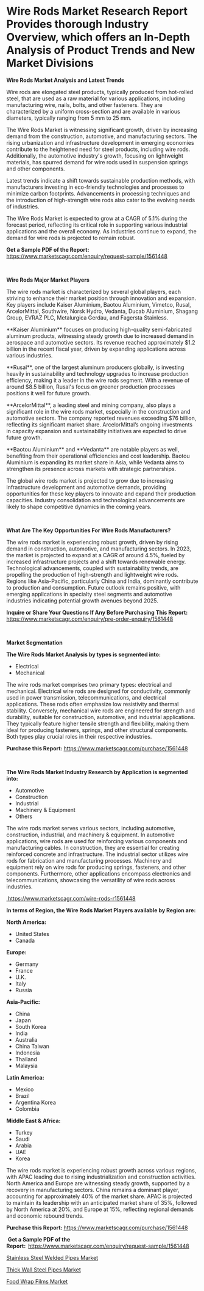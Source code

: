 <p><h1>Wire Rods Market Research Report Provides thorough Industry Overview, which offers an In-Depth Analysis of Product Trends and New Market Divisions</h1></p><p><strong>Wire Rods Market Analysis and Latest Trends</strong></p>
<p><p>Wire rods are elongated steel products, typically produced from hot-rolled steel, that are used as a raw material for various applications, including manufacturing wire, nails, bolts, and other fasteners. They are characterized by a uniform cross-section and are available in various diameters, typically ranging from 5 mm to 25 mm. </p><p>The Wire Rods Market is witnessing significant growth, driven by increasing demand from the construction, automotive, and manufacturing sectors. The rising urbanization and infrastructure development in emerging economies contribute to the heightened need for steel products, including wire rods. Additionally, the automotive industry's growth, focusing on lightweight materials, has spurred demand for wire rods used in suspension springs and other components. </p><p>Latest trends indicate a shift towards sustainable production methods, with manufacturers investing in eco-friendly technologies and processes to minimize carbon footprints. Advancements in processing techniques and the introduction of high-strength wire rods also cater to the evolving needs of industries.</p><p>The Wire Rods Market is expected to grow at a CAGR of 5.1% during the forecast period, reflecting its critical role in supporting various industrial applications and the overall economy. As industries continue to expand, the demand for wire rods is projected to remain robust.</p></p>
<p><strong>Get a Sample PDF of the Report:&nbsp;</strong> <a href="https://www.marketscagr.com/enquiry/request-sample/1561448?utm_campaign=1944&utm_medium=2&utm_source=Github&utm_content=ia&utm_term=31032025&utm_id=wire-rods">https://www.marketscagr.com/enquiry/request-sample/1561448</a></p>
<p>&nbsp;</p>
<p><strong>Wire Rods Major Market Players</strong></p>
<p><p>The wire rods market is characterized by several global players, each striving to enhance their market position through innovation and expansion. Key players include Kaiser Aluminium, Baotou Aluminium, Vimetco, Rusal, ArcelorMittal, Southwire, Norsk Hydro, Vedanta, Ducab Aluminium, Shagang Group, EVRAZ PLC, Metalurgica Gerdau, and Fagersta Stainless.</p><p>**Kaiser Aluminium** focuses on producing high-quality semi-fabricated aluminum products, witnessing steady growth due to increased demand in aerospace and automotive sectors. Its revenue reached approximately $1.2 billion in the recent fiscal year, driven by expanding applications across various industries.</p><p>**Rusal**, one of the largest aluminum producers globally, is investing heavily in sustainability and technology upgrades to increase production efficiency, making it a leader in the wire rods segment. With a revenue of around $8.5 billion, Rusal's focus on greener production processes positions it well for future growth.</p><p>**ArcelorMittal**, a leading steel and mining company, also plays a significant role in the wire rods market, especially in the construction and automotive sectors. The company reported revenues exceeding $76 billion, reflecting its significant market share. ArcelorMittal’s ongoing investments in capacity expansion and sustainability initiatives are expected to drive future growth.</p><p>**Baotou Aluminium** and **Vedanta** are notable players as well, benefiting from their operational efficiencies and cost leadership. Baotou Aluminium is expanding its market share in Asia, while Vedanta aims to strengthen its presence across markets with strategic partnerships.</p><p>The global wire rods market is projected to grow due to increasing infrastructure development and automotive demands, providing opportunities for these key players to innovate and expand their production capacities. Industry consolidation and technological advancements are likely to shape competitive dynamics in the coming years.</p></p>
<p>&nbsp;</p>
<p><strong>What Are The Key Opportunities For Wire Rods Manufacturers?</strong></p>
<p><p>The wire rods market is experiencing robust growth, driven by rising demand in construction, automotive, and manufacturing sectors. In 2023, the market is projected to expand at a CAGR of around 4.5%, fueled by increased infrastructure projects and a shift towards renewable energy. Technological advancements, coupled with sustainability trends, are propelling the production of high-strength and lightweight wire rods. Regions like Asia-Pacific, particularly China and India, dominantly contribute to production and consumption. Future outlook remains positive, with emerging applications in specialty steel segments and automotive industries indicating potential growth avenues beyond 2025.</p></p>
<p><strong>Inquire or Share Your Questions If Any Before Purchasing This Report:</strong> <a href="https://www.marketscagr.com/enquiry/pre-order-enquiry/1561448?utm_campaign=1944&utm_medium=2&utm_source=Github&utm_content=ia&utm_term=31032025&utm_id=wire-rods">https://www.marketscagr.com/enquiry/pre-order-enquiry/1561448</a></p>
<p>&nbsp;</p>
<p><strong>Market Segmentation</strong></p>
<p><strong>The Wire Rods Market Analysis by types is segmented into:</strong></p>
<p><ul><li>Electrical</li><li>Mechanical</li></ul></p>
<p><p>The wire rods market comprises two primary types: electrical and mechanical. Electrical wire rods are designed for conductivity, commonly used in power transmission, telecommunications, and electrical applications. These rods often emphasize low resistivity and thermal stability. Conversely, mechanical wire rods are engineered for strength and durability, suitable for construction, automotive, and industrial applications. They typically feature higher tensile strength and flexibility, making them ideal for producing fasteners, springs, and other structural components. Both types play crucial roles in their respective industries.</p></p>
<p><strong>Purchase this Report:&nbsp;</strong><a href="https://www.marketscagr.com/purchase/1561448?utm_campaign=1944&utm_medium=2&utm_source=Github&utm_content=ia&utm_term=31032025&utm_id=wire-rods">https://www.marketscagr.com/purchase/1561448</a></p>
<p>&nbsp;</p>
<p><strong>The Wire Rods Market Industry Research by Application is segmented into:</strong></p>
<p><ul><li>Automotive</li><li>Construction</li><li>Industrial</li><li>Machinery & Equipment</li><li>Others</li></ul></p>
<p><p>The wire rods market serves various sectors, including automotive, construction, industrial, and machinery & equipment. In automotive applications, wire rods are used for reinforcing various components and manufacturing cables. In construction, they are essential for creating reinforced concrete and infrastructure. The industrial sector utilizes wire rods for fabrication and manufacturing processes. Machinery and equipment rely on wire rods for producing springs, fasteners, and other components. Furthermore, other applications encompass electronics and telecommunications, showcasing the versatility of wire rods across industries.</p></p>
<p><a href="https://www.marketscagr.com/wire-rods-r1561448?utm_campaign=1944&utm_medium=2&utm_source=Github&utm_content=ia&utm_term=31032025&utm_id=wire-rods">&nbsp;https://www.marketscagr.com/wire-rods-r1561448</a></p>
<p><strong>In terms of Region, the Wire Rods Market Players available by Region are:</strong></p>
<p>
    <p> <strong> North America: </strong>
        <ul>
            <li>United States</li>
            <li>Canada</li>
        </ul>
        </p> 
    <p> <strong> Europe: </strong>
        <ul>
            <li>Germany</li>
            <li>France</li>
            <li>U.K.</li>
            <li>Italy</li>
            <li>Russia</li>
        </ul>
        </p> 
    <p> <strong> Asia-Pacific: </strong>
        <ul>
            <li>China</li>
            <li>Japan</li>
            <li>South Korea</li>
            <li>India</li>
            <li>Australia</li>
            <li>China Taiwan</li>
            <li>Indonesia</li>
            <li>Thailand</li>
            <li>Malaysia</li>
        </ul>
        </p> 
    <p> <strong> Latin America: </strong>
        <ul>
            <li>Mexico</li>
            <li>Brazil</li>
            <li>Argentina Korea</li>
            <li>Colombia</li>
        </ul>
        </p> 
    <p> <strong> Middle East & Africa: </strong>
        <ul>
            <li>Turkey</li>
            <li>Saudi</li>
            <li>Arabia</li>
            <li>UAE</li>
            <li>Korea</li>
        </ul>
    </p>
    </p>
<p><p>The wire rods market is experiencing robust growth across various regions, with APAC leading due to rising industrialization and construction activities. North America and Europe are witnessing steady growth, supported by a recovery in manufacturing sectors. China remains a dominant player, accounting for approximately 40% of the market share. APAC is projected to maintain its leadership with an anticipated market share of 35%, followed by North America at 20%, and Europe at 15%, reflecting regional demands and economic rebound trends.</p></p>
<p><strong>Purchase this Report: </strong><a href="https://www.marketscagr.com/purchase/1561448?utm_campaign=1944&utm_medium=2&utm_source=Github&utm_content=ia&utm_term=31032025&utm_id=wire-rods">https://www.marketscagr.com/purchase/1561448</a></p>
<p>&nbsp;<strong>Get a Sample PDF of the Report:&nbsp;&nbsp;</strong><a href="https://www.marketscagr.com/enquiry/request-sample/1561448?utm_campaign=1944&utm_medium=2&utm_source=Github&utm_content=ia&utm_term=31032025&utm_id=wire-rods">https://www.marketscagr.com/enquiry/request-sample/1561448</a></p>
<p><strong></strong></p>
<p><p><a href="https://github.com/darouthiamnl/Market-Research-Report-List-1/blob/main/stainless-steel-welded-pipes-market.md?utm_campaign=1944&utm_medium=2&utm_source=Github&utm_content=ia&utm_term=31032025&utm_id=wire-rods">Stainless Steel Welded Pipes Market</a></p><p><a href="https://github.com/Chiragrp22/Market-Research-Report-List-7/blob/main/thick-wall-steel-pipes-market.md?utm_campaign=1944&utm_medium=2&utm_source=Github&utm_content=ia&utm_term=31032025&utm_id=wire-rods">Thick Wall Steel Pipes Market</a></p><p><a href="https://github.com/kreilkoffas4/Market-Research-Report-List-1/blob/main/food-wrap-films-market.md?utm_campaign=1944&utm_medium=2&utm_source=Github&utm_content=ia&utm_term=31032025&utm_id=wire-rods">Food Wrap Films Market</a></p></p>